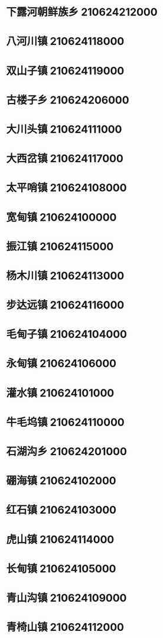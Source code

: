 # 下露河朝鲜族乡 210624212000
# 八河川镇 210624118000
# 双山子镇 210624119000
# 古楼子乡 210624206000
# 大川头镇 210624111000
# 大西岔镇 210624117000
# 太平哨镇 210624108000
# 宽甸镇 210624100000
# 振江镇 210624115000
# 杨木川镇 210624113000
# 步达远镇 210624116000
# 毛甸子镇 210624104000
# 永甸镇 210624106000
# 灌水镇 210624101000
# 牛毛坞镇 210624110000
# 石湖沟乡 210624201000
# 硼海镇 210624102000
# 红石镇 210624103000
# 虎山镇 210624114000
# 长甸镇 210624105000
# 青山沟镇 210624109000
# 青椅山镇 210624112000

